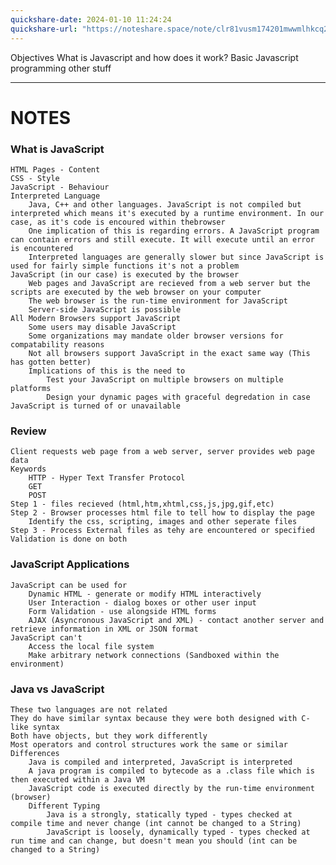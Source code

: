 ```yaml
---
quickshare-date: 2024-01-10 11:24:24
quickshare-url: "https://noteshare.space/note/clr81vusm174201mwwmlhkcq2#/NvB84i1lQV/QK45+bZuDEb0CAc+erTHA7apiPV1pJI"
---
```

Objectives
	What is Javascript and how does it work?
	Basic Javascript programming
	other stuff
	
---
# NOTES

### What is JavaScript
	HTML Pages - Content
	CSS - Style
	JavaScript - Behaviour
	Interpreted Language
		Java, C++ and other languages. JavaScript is not compiled but interpreted which means it's executed by a runtime environment. In our case, as it's code is encoured within thebrowser
		One implication of this is regarding errors. A JavaScript program can contain errors and still execute. It will execute until an error is encountered
		Interpreted languages are generally slower but since JavaScript is used for fairly simple functions it's not a problem
	JavaScript (in our case) is executed by the browser
		Web pages and JavaScript are recieved from a web server but the scripts are executed by the web browser on your computer
		The web browser is the run-time environment for JavaScript
		Server-side JavaScript is possible
	All Modern Browsers support JavaScript
		Some users may disable JavaScript
		Some organizations may mandate older browser versions for compatability reasons
		Not all browsers support JavaScript in the exact same way (This has gotten better)
		Implications of this is the need to
			Test your JavaScript on multiple browsers on multiple platforms
			Design your dynamic pages with graceful degredation in case JavaScript is turned of or unavailable
### Review
	Client requests web page from a web server, server provides web page data
	Keywords
		HTTP - Hyper Text Transfer Protocol
		GET
		POST
	Step 1 - files recieved (html,htm,xhtml,css,js,jpg,gif,etc)
	Step 2 - Browser processes html file to tell how to display the page
		Identify the css, scripting, images and other seperate files
	Step 3 - Process External files as tehy are encountered or specified
	Validation is done on both
### JavaScript Applications
	JavaScript can be used for
		Dynamic HTML - generate or modify HTML interactively
		User Interaction - dialog boxes or other user input
		Form Validation - use alongside HTML forms
		AJAX (Asyncronous JavaScript and XML) - contact another server and retrieve information in XML or JSON format
	JavaScript can't
		Access the local file system
		Make arbitrary network connections (Sandboxed within the environment)
### Java vs JavaScript
	These two languages are not related
	They do have similar syntax because they were both designed with C-like syntax
	Both have objects, but they work differently
	Most operators and control structures work the same or similar
	Differences
		Java is compiled and interpreted, JavaScript is interpreted
		A java program is compiled to bytecode as a .class file which is then executed within a Java VM
		JavaScript code is executed directly by the run-time environment (browser)
		Different Typing
			Java is a strongly, statically typed - types checked at compile time and never change (int cannot be changed to a String)
			JavaScript is loosely, dynamically typed - types checked at run time and can change, but doesn't mean you should (int can be changed to a String)
	